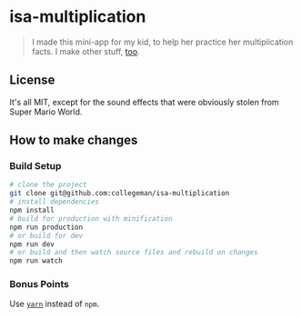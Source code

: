 # isa-multiplication

> I made this mini-app for my kid, to help her practice her multiplication facts. I make other stuff, [too](https://github.com/collegeman).

## License

It's all MIT, except for the sound effects that were obviously stolen from Super Mario World.

## How to make changes

### Build Setup

``` bash
# clone the project
git clone git@github.com:collegeman/isa-multiplication
# install dependencies
npm install
# build for production with minification
npm run production
# or build for dev
npm run dev
# or build and then watch source files and rebuild on changes
npm run watch
```

### Bonus Points

Use [`yarn`](https://yarnpkg.com/en/) instead of `npm`. 